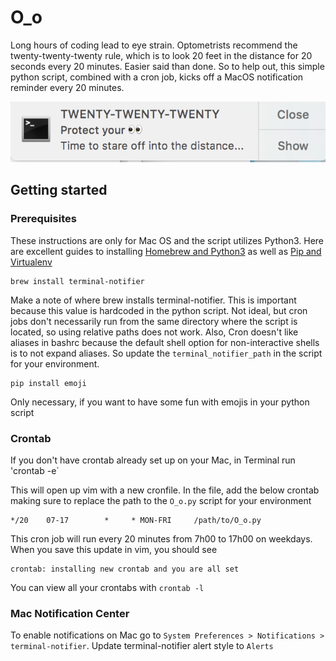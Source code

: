 # O_o

Long hours of coding lead to eye strain. Optometrists recommend the twenty-twenty-twenty rule, which is to look 20
feet in the distance for 20 seconds every 20 minutes. Easier said than done. So to help out, this simple
python script, combined with a cron job, kicks off a MacOS notification reminder every 20 minutes.

![alt notification](O_o_notification.png)


## Getting started

### Prerequisites

These instructions are only for Mac OS and the script utilizes Python3. Here are excellent guides to installing
[Homebrew and Python3](https://docs.python-guide.org/starting/install3/osx/) as well as [Pip and Virtualenv](https://docs.python-guide.org/dev/virtualenvs/)

```
brew install terminal-notifier
```
Make a note of where brew installs terminal-notifier. This is important because this value is hardcoded in the python script. Not ideal, but cron jobs don't necessarily run from the same directory where the script is located, so using
relative paths does not work. Also, Cron doesn't like aliases in bashrc because the default shell option for
non-interactive shells is to not expand aliases. So update the `terminal_notifier_path` in the script for your environment.
```
pip install emoji
```
Only necessary, if you want to have some fun with emojis in your python script

### Crontab
If you don't have crontab already set up on your Mac, in Terminal run 'crontab -e`

This will open up vim with a new cronfile. In the file, add the below crontab making sure to replace the path to the
`O_o.py` script for your environment

```
*/20    07-17        *     * MON-FRI     /path/to/O_o.py
```

This cron job will run every 20 minutes from 7h00 to 17h00 on weekdays. When you save this update in vim, you should see
```
crontab: installing new crontab and you are all set
```
You can view all your crontabs with `crontab -l`

### Mac Notification Center
To enable notifications on Mac go to `System Preferences > Notifications > terminal-notifier`. Update
terminal-notifier alert style to `Alerts`
